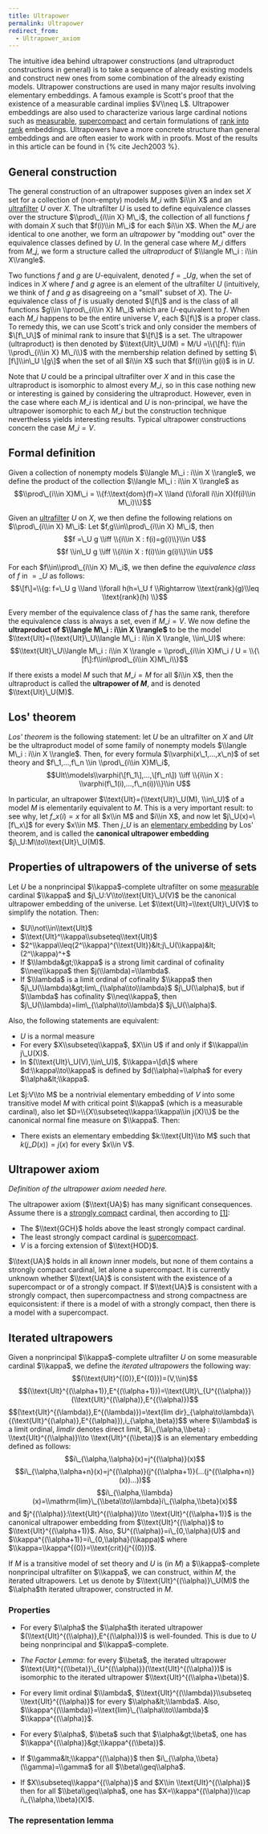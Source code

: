 ```yaml
---
title: Ultrapower
permalink: Ultrapower
redirect_from:
  - Ultrapower_axiom
---
```



The intuitive idea behind ultrapower constructions (and ultraproduct
constructions in general) is to take a sequence of already existing
models and construct new ones from some combination of the already
existing models. Ultrapower constructions are used in many major results
involving elementary embeddings. A famous example is Scott's proof that
the existence of a measurable cardinal implies $V\\neq L$. Ultrapower
embeddings are also used to characterize various large cardinal notions
such as
[measurable](Measurable "Measurable"),
[supercompact](Supercompact "Supercompact")
and certain formulations of [rank into
rank](Rank_into_rank "Rank into rank")
embeddings. Ultrapowers have a more concrete structure than general
embeddings and are often easier to work with in proofs. Most of the
results in this article can be found in
{% cite Jech2003 %}.

## General construction

The general construction of an ultrapower supposes given an index set
$X$ set for a collection of (non-empty) models $M\_i$ with $i\\in X$ and
an
<a href="Ultrafilter" class="mw-redirect" title="Ultrafilter">ultrafilter</a>
$U$ over $X$. The ultrafilter $U$ is used to define equivalence classes
over the structure $\\prod\_{i\\in X} M\_i$, the collection of all
functions $f$ with domain $X$ such that $f(i)\\in M\_i$ for each $i\\in
X$. When the $M\_i$ are identical to one another, we form an
*ultrapower* by "modding out" over the equivalence classes defined by
$U$. In the general case where $M\_i$ differs from $M\_j$, we form a
structure called the *ultraproduct* of $\\langle M\_i : i\\in
X\\rangle$.

Two functions $f$ and $g$ are $U$-equivalent, denoted $f=\_U g$, when
the set of indices in $X$ where $f$ and $g$ agree is an element of the
ultrafilter $U$ (intuitively, we think of $f$ and $g$ as disagreeing on
a "small" subset of $X$). The $U$-equivalence class of $f$ is usually
denoted $\[f\]$ and is the class of all functions $g\\in \\prod\_{i\\in
X} M\_i$ which are $U$-equivalent to $f$. When each $M\_i$ happens to be
the entire universe $V$, each $\[f\]$ is a proper class. To remedy this,
we can use Scott's trick and only consider the members of $\[f\_U\]$ of
minimal rank to insure that $\[f\]$ is a set. The ultrapower
(ultraproduct) is then denoted by $\\text{Ult}\_U(M) = M/U =\\{\[f\]:
f\\in \\prod\_{i\\in X} M\_i\\}$ with the membership relation defined by
setting $\[f\]\\in\_U \[g\]$ when the set of all $i\\in X$ such that
$f(i)\\in g(i)$ is in $U$.

Note that $U$ could be a principal ultrafilter over $X$ and in this case
the ultraproduct is isomorphic to almost every $M\_i$, so in this case
nothing new or interesting is gained by considering the ultraproduct.
However, even in the case where each $M\_i$ is identical and $U$ is
non-principal, we have the ultrapower isomorphic to each $M\_i$ but the
construction technique nevertheless yields interesting results. Typical
ultrapower constructions concern the case $M\_i=V$.

## Formal definition

Given a collection of nonempty models $\\langle M\_i : i\\in X
\\rangle$, we define the product of the collection $\\langle M\_i :
i\\in X \\rangle$ as $$\\prod\_{i\\in X}M\_i = \\{f:\\text{dom}(f)=X
\\land (\\forall i\\in X)(f(i)\\in M\_i)\\}$$

Given an
<a href="Ultrafilter" class="mw-redirect" title="Ultrafilter">ultrafilter</a>
$U$ on $X$, we then define the following relations on $\\prod\_{i\\in X}
M\_i$: Let $f,g\\in\\prod\_{i\\in X} M\_i$, then $$f =\_U g \\iff
\\{i\\in X : f(i)=g(i)\\}\\in U$$ $$f \\in\_U g \\iff \\{i\\in X :
f(i)\\in g(i)\\}\\in U$$

For each $f\\in\\prod\_{i\\in X} M\_i$, we then define the *equivalence
class* of $f$ in $=\_U$ as follows: $$\[f\]=\\{g: f=\_U g \\land
\\forall h(h=\_U f \\Rightarrow \\text{rank}(g)\\leq \\text{rank}(h)
\\}$$

Every member of the equivalence class of $f$ has the same rank,
therefore the equivalence class is always a set, even if $M\_i = V$. We
now define the **ultraproduct of $\\langle M\_i : i\\in X \\rangle$** to
be the model $\\text{Ult}=(\\text{Ult}\_U\\langle M\_i : i\\in X
\\rangle, \\in\_U)$ where: $$\\text{Ult}\_U\\langle M\_i : i\\in X
\\rangle = \\prod\_{i\\in X}M\_i / U = \\{\[f\]:f\\in\\prod\_{i\\in
X}M\_i\\}$$

If there exists a model $M$ such that $M\_i=M$ for all $i\\in X$, then
the ultraproduct is called the **ultrapower of $M$**, and is denoted
$\\text{Ult}\_U(M)$.

## Los' theorem

*Los' theorem* is the following statement: let $U$ be an ultrafilter on
$X$ and $Ult$ be the ultraproduct model of some family of nonempty
models $\\langle M\_i : i\\in X \\rangle$. Then, for every formula
$\\varphi(x\_1,...,x\_n)$ of set theory and $f\_1,...,f\_n \\in
\\prod\_{i\\in X}M\_i$, $$Ult\\models\\varphi(\[f\_1\],...,\[f\_n\])
\\iff \\{i\\in X : \\varphi(f\_1(i),...,f\_n(i))\\}\\in U$$

In particular, an ultrapower $\\text{Ult}=(\\text{Ult}\_U(M), \\in\_U)$
of a model $M$ is elementarily equivalent to $M$. This is a very
important result: to see why, let $f\_x(i)=x$ for all $x\\in M$ and
$i\\in X$, and now let $j\_U(x)=\[f\_x\]$ for every $x\\in M$. Then
$j\_U$ is an [elementary
embedding](Elementary_embedding "Elementary embedding")
by Los' theorem, and is called the **canonical ultrapower embedding**
$j\_U:M\\to\\text{Ult}\_U(M)$.

## Properties of ultrapowers of the universe of sets

Let $U$ be a nonprincipal $\\kappa$-complete ultrafilter on some
[measurable](Measurable "Measurable")
cardinal $\\kappa$ and $j\_U:V\\to\\text{Ult}\_U(V)$ be the canonical
ultrapower embedding of the universe. Let
$\\text{Ult}=\\text{Ult}\_U(V)$ to simplify the notation. Then:

-   $U\\not\\in\\text{Ult}$
-   $\\text{Ult}^\\kappa\\subseteq\\text{Ult}$
-   $2^\\kappa\\leq(2^\\kappa)^{\\text{Ult}}&lt;j\_U(\\kappa)&lt;(2^\\kappa)^+$
-   If $\\lambda&gt;\\kappa$ is a strong limit cardinal of cofinality
    $\\neq\\kappa$ then $j(\\lambda)=\\lambda$.
-   If $\\lambda$ is a limit ordinal of cofinality $\\kappa$ then
    $j\_U(\\lambda)&gt;lim\_{\\alpha\\to\\lambda}$ $j\_U(\\alpha)$, but
    if $\\lambda$ has cofinality $\\neq\\kappa$, then
    $j\_U(\\lambda)=lim\_{\\alpha\\to\\lambda}$ $j\_U(\\alpha)$.

Also, the following statements are equivalent:

-   $U$ is a normal measure
-   For every $X\\subseteq\\kappa$, $X\\in U$ if and only if
    $\\kappa\\in j\_U(X)$.
-   In $(\\text{Ult}\_U(V),\\in\_U)$, $\\kappa=\[d\]$ where
    $d:\\kappa\\to\\kappa$ is defined by $d(\\alpha)=\\alpha$ for every
    $\\alpha&lt;\\kappa$.

Let $j:V\\to M$ be a nontrivial elementary embedding of $V$ into some
transitive model $M$ with critical point $\\kappa$ (which is a
measurable cardinal), also let $D=\\{X\\subseteq\\kappa:\\kappa\\in
j(X)\\}$ be the canonical normal fine measure on $\\kappa$. Then:

-   There exists an elementary embedding $k:\\text{Ult}\\to M$ such that
    $k(j\_D(x))=j(x)$ for every $x\\in V$.

## Ultrapower axiom

*Definition of the ultrapower axiom needed here.*

The ultrapower axiom ($\\text{UA}$) has many significant consequences.
Assume there is a [strongly
compact](Strongly_compact "Strongly compact")
cardinal, then according to
<a href="https://arxiv.org/pdf/1710.03586.pdf" class="external autonumber">[1]</a>:

-   The $\\text{GCH}$ holds above the least strongly compact cardinal.
-   The least strongly compact cardinal is
    [supercompact](Supercompact "Supercompact").
-   $V$ is a forcing extension of $\\text{HOD}$.

$\\text{UA}$ holds in all *known* inner models, but none of them
contains a strongly compact cardinal, let alone a supercompact. It is
currently unknown whether $\\text{UA}$ is consistent with the existence
of a supercompact or of a strongly compact. If $\\text{UA}$ is
consistent with a strongly compact, then supercompactness and strong
compactness are equiconsistent: if there is a model of with a strongly
compact, then there is a model with a supercompact.

## Iterated ultrapowers

Given a nonprincipal $\\kappa$-complete ultrafilter $U$ on some
measurable cardinal $\\kappa$, we define the *iterated ultrapowers* the
following way: $$(\\text{Ult}^{(0)},E^{(0)})=(V,\\in)$$
$$(\\text{Ult}^{(\\alpha+1)},E^{(\\alpha+1)})=\\text{Ult}\_{U^{(\\alpha)}}(\\text{Ult}^{(\\alpha)},E^{(\\alpha)})$$
$$(\\text{Ult}^{(\\lambda)},E^{(\\lambda)})=\\text{lim
dir}\_{\\alpha\\to\\lambda}\\{(\\text{Ult}^{(\\alpha)},E^{(\\alpha)}),i\_{\\alpha,\\beta})$$
where $\\lambda$ is a limit ordinal, $limdir$ denotes direct limit,
$i\_{\\alpha,\\beta} : \\text{Ult}^{(\\alpha)}\\to
\\text{Ult}^{(\\beta)}$ is an elementary embedding defined as follows:
$$i\_{\\alpha,\\alpha}(x)=j^{(\\alpha)}(x)$$
$$i\_{\\alpha,\\alpha+n}(x)=j^{(\\alpha)}(j^{(\\alpha+1)}(...(j^{(\\alpha+n)}(x))...))$$
$$i\_{\\alpha,\\lambda}(x)=\\mathrm{lim}\_{\\beta\\to\\lambda}i\_{\\alpha,\\beta}(x)$$
and $j^{(\\alpha)}:\\text{Ult}^{(\\alpha)}\\to
\\text{Ult}^{(\\alpha+1)}$ is the canonical ultrapower embedding from
$\\text{Ult}^{(\\alpha)}$ to $\\text{Ult}^{(\\alpha+1)}$. Also,
$U^{(\\alpha)}=i\_{0,\\alpha}(U)$ and
$\\kappa^{(\\alpha+1)}=i\_{0,\\alpha}(\\kappa)$ where
$\\kappa=\\kappa^{(0)}=\\text{crit}(j^{(0)})$.

If $M$ is a transitive model of set theory and $U$ is (in $M$) a
$\\kappa$-complete nonprincipal ultrafilter on $\\kappa$, we can
construct, within $M$, the iterated ultrapowers. Let us denote by
$\\text{Ult}^{(\\alpha)}\_U(M)$ the $\\alpha$th iterated ultrapower,
constructed in $M$.

### Properties

-   For every $\\alpha$ the $\\alpha$th iterated ultrapower
    $(\\text{Ult}^{(\\alpha)},E^{(\\alpha)})$ is well-founded. This is
    due to $U$ being nonprincipal and $\\kappa$-complete.


-   *The Factor Lemma*: for every $\\beta$, the iterated ultrapower
    $\\text{Ult}^{(\\beta)}\_{U^{(\\alpha)}}(\\text{Ult}^{(\\alpha)})$
    is isomorphic to the iterated ultrapower
    $\\text{Ult}^{(\\alpha+\\beta)}$.


-   For every limit ordinal $\\lambda$,
    $\\text{Ult}^{(\\lambda)}\\subseteq \\text{Ult}^{(\\alpha)}$ for
    every $\\alpha&lt;\\lambda$. Also,
    $\\kappa^{(\\lambda)}=\\text{lim}\_{\\alpha\\to\\lambda}$
    $\\kappa^{(\\alpha)}$.


-   For every $\\alpha$, $\\beta$ such that $\\alpha&gt;\\beta$, one has
    $\\kappa^{(\\alpha)}&gt;\\kappa^{(\\beta)}$.


-   If $\\gamma&lt;\\kappa^{(\\alpha)}$ then
    $i\_{\\alpha,\\beta}(\\gamma)=\\gamma$ for all $\\beta\\geq\\alpha$.


-   If $X\\subseteq\\kappa^{(\\alpha)}$ and $X\\in
    \\text{Ult}^{(\\alpha)}$ then for all $\\beta\\geq\\alpha$, one has
    $X=\\kappa^{(\\alpha)}\\cap i\_{\\alpha,\\beta}(X)$.

### The representation lemma
